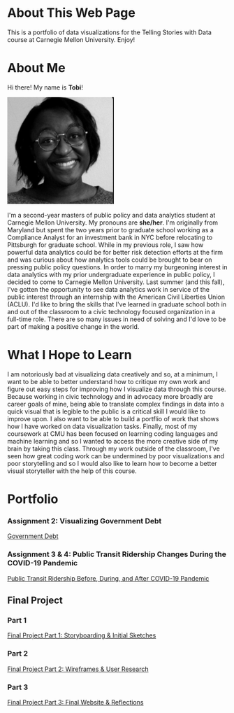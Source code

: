 # About This Web Page
This is a portfolio of data visualizations for the Telling Stories with Data course at Carnegie Mellon University. Enjoy!




# About Me
Hi there! My name is **Tobi**!

![profile pic](tobi_pic.png)


I'm a second-year masters of public policy and data analytics student at Carnegie Mellon University. My pronouns are **she/her**. I'm originally from Maryland but spent the two years prior to graduate school working as a Compliance Analyst for an investment bank in NYC before relocating to Pittsburgh for graduate school. While in my previous role, I saw how powerful data analytics could be for better risk detection efforts at the firm and was curious about how analytics tools could be brought to bear on pressing public policy questions. In order to marry my burgeoning interest in data analytics with my prior undergraduate experience in public policy, I decided to come to Carnegie Mellon University. Last summer (and this fall), I've gotten the opportunity to see data analytics work in service of the public interest through an internship with the American Civil Liberties Union (ACLU). I'd like to bring the skills that I've learned in graduate school both in and out of the classroom to a civic technology focused organization in a full-time role. There are so many issues in need of solving and I'd love to be part of making a positive change in the world.


# What I Hope to Learn

I am notoriously bad at visualizing data creatively and so, at a minimum, I want to be able to better understand how to critique my own work and figure out easy steps for improving how I visualize data through this course. Because working in civic technology and in advocacy more broadly are career goals of mine, being able to translate complex findings in data into a quick visual that is legible to the public is a critical skill I would like to improve upon. I also want to be able to build a portflio of work that shows how I have worked on data visualization tasks. Finally, most of my coursework at CMU has been focused on learning coding languages and machine learning and so I wanted to access the more creative side of my brain by taking this class. Through my work outside of the classroom, I've seen how great coding work can be undermined by poor visualizations and poor storytelling and so I would also like to learn how to become a better visual storyteller with the help of this course. 

# Portfolio

### Assignment 2: Visualizing Government Debt

[Government Debt](govdebtviz.md)

### Assignment 3 & 4: Public Transit Ridership Changes During the COVID-19 Pandemic

[Public Transit Ridership Before, During, and After COVID-19 Pandemic](transitviz.md)

## Final Project

### Part 1

[Final Project Part 1: Storyboarding & Initial Sketches](finalprojoverview.md)

### Part 2

[Final Project Part 2: Wireframes & User Research](finalprojpart2.md)

### Part 3

[Final Project Part 3: Final Website & Reflections](part3.md)

